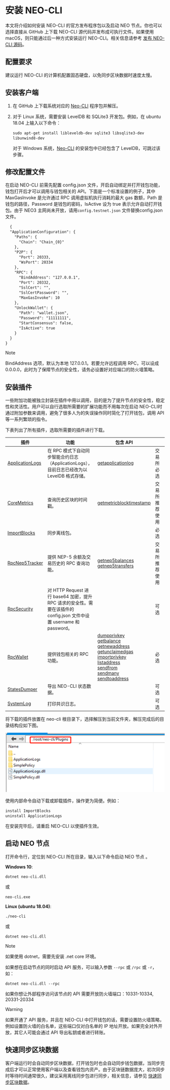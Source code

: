 # 安装 NEO-CLI

本文将介绍如何安装 NEO-CLI 的官方发布程序包以及启动 NEO 节点。你也可以选择直接从 GitHub 上下载 NEO-CLI 源代码并发布成可执行文件。如果使用 macOS，则只能通过后一种方式安装运行 NEO-CLI。相关信息请参考 [发布 NEO-CLI 源码](publish.md)。

## 配置要求

建议运行 NEO-CLI 的计算机配置固态硬盘，以免同步区块数据时速度太慢。

## 安装客户端

1. 在 GitHub 上下载系统对应的 [Neo-CLI](https://github.com/neo-project/neo-cli/releases) 程序包并解压。

2. 对于 Linux 系统，需要安装 LevelDB 和 SQLite3 开发包。例如，在 ubuntu 18.04 上输入以下命令：

   ```
   sudo apt-get install libleveldb-dev sqlite3 libsqlite3-dev libunwind8-dev
   ```

   对于 Windows 系统，[Neo-CLI](https://github.com/neo-project/neo-cli/releases) 的安装包中已经包含了 LevelDB，可跳过该步骤。  

## 修改配置文件

在启动 NEO-CLI 前需先配置 config.json 文件，开启自动绑定并打开钱包功能，钱包打开后才可以调用与钱包相关的 API。下面是一个标准设置的例子，其中 MaxGasInvoke 是允许通过 RPC 调用虚拟机执行消耗的最大 gas 数额，Path 是钱包的路径，Password 是钱包的密码，IsActive 设为 true 表示允许自动打开钱包。由于 NEO3 主网尚未开放，请用`config.testnet.json` 文件替换config.json文件。

```
  {
  "ApplicationConfiguration": {
    "Paths": {
      "Chain": "Chain_{0}"
    },
    "P2P": {
      "Port": 20333,
      "WsPort": 20334
    },
    "RPC": {
      "BindAddress": "127.0.0.1",
      "Port": 20332,
      "SslCert": "",
      "SslCertPassword": "",
      "MaxGasInvoke": 10
    },
    "UnlockWallet": {
      "Path": "wallet.json",
      "Password": "11111111",
      "StartConsensus": false,
      "IsActive": true
    }
  }
}
```

> [!Note]
>
> BindAddress 选项，默认为本地 127.0.0.1。若要允许远程调用 RPC，可以设成 0.0.0.0，此时为了保障节点的安全性，请务必设置好对应端口的防火墙策略。

## 安装插件

一些附加功能被独立封装在插件中用以调用，目的是为了提升节点的安全性，稳定性和灵活性。用户可以自行选取所需要的扩展功能而不用每次在启动 NEO-CLI时通过附加参数来调用，避免了很多人为的失误操作同时简化了打开钱包，调用 API 等一系列繁琐的指令。

下表列出了所有插件，选取所需要的插件进行下载。

<table class="table table-hover">
    <thead>
        <tr>
            <th style="width: 25%;">插件</th>
            <th style="width: 35%;">功能</th>
            <th style="width: 20%;">包含 API</th>
            <th style="width: 20%;"></th>
        </tr>
    </thead>
    <tbody>
        <tr>
            <td><a
                    href="https://github.com/neo-project/neo-plugins/releases/download/v3.0.0-preview1/Applicationlogs.zip">ApplicationLogs</a>
            </td>
            <td>在 RPC 模式下自动同步智能合约日志（ApplicationLogs），目前日志已经改为以 LevelDB 格式存储。</td>
            <td><a href="../../reference/rpc/latest-version/api/getapplicationlog.md">getapplicationlog</a></td>
            <td>交易所必选</td>
        </tr>
        <tr>
            <td><a
                    href="https://github.com/neo-project/neo-plugins/releases/download/v3.0.0-preview1/CoreMetrics.zip">CoreMetrics</a>
            </td>
            <td>查询历史区块的时间戳。</td>
            <td><a href="../../reference/rpc/latest-version/api/getmetricblocktimestamp.md">getmetricblocktimestamp</a></td>
            <td>交易所推荐使用</td>
        </tr>
        <tr>
            <td><a
                    href="https://github.com/neo-project/neo-plugins/releases/download/v3.0.0-preview1/ImportBlocks.zip">ImportBlocks</a>
            </td>
            <td>同步离线包。</td>
            <td></td>
            <td>必选</td>
        </tr>
        <tr>
            <td><a
                    href="https://github.com/neo-project/neo-plugins/releases/download/v3.0.0-preview1/RpcNep5Tracker.zip">RpcNep5Tracker</a>
            </td>
            <td>提供 NEP-5 余额及交易历史的 RPC 查询功能。</td>
            <td><a href="../../reference/rpc/latest-version/api/getnep5balances.md">getnep5balances</a><br><a
                    href="../../reference/rpc/latest-version/api/getnep5transfers.md">getnep5transfers</a></td>
            <td>交易所推荐使用</td>
        </tr>
        <tr>
            <td><a
                    href="https://github.com/neo-project/neo-plugins/releases/download/v3.0.0-preview1/RpcSecurity.zip">RpcSecurity</a>
            </td>
            <td>对 HTTP Request 进行 base64 加密，提升 RPC 请求的安全性。需要在该插件的 config.json 文件中设置 username 和 password。</td>
            <td></td>
            <td>可选</td>
        </tr>
        <tr>
            <td><a
                    href="https://github.com/neo-project/neo-plugins/releases/download/v3.0.0-preview1/RpcWallet.zip">RpcWallet</a>
            </td>
            <td>提供钱包相关的 RPC 功能。</td>
            <td><a
                    href="../../reference/rpc/latest-version/api/dumpprivkey.md">dumpprivkey</a><br><a
                    href="../../reference/rpc/latest-version/api/getbalance.md">getbalance</a><br><a
                    href="../../reference/rpc/latest-version/api/getnewaddress.md">getnewaddress</a><br><a
                    href="../../reference/rpc/latest-version/api/getunclaimedgas.md">getunclaimedgas</a><br><a
                    href="../../reference/rpc/latest-version/api/importprivkey.md">importprivkey</a><br><a
                    href="../../reference/rpc/latest-version/api/listaddress.md">listaddress</a><br><a
                    href="../../reference/rpc/latest-version/api/sendfrom.md">sendfrom</a><br><a
                    href="../../reference/rpc/latest-version/api/sendmany.md">sendmany</a><br><a
                    href="../../reference/rpc/latest-version/api/sendtoaddress.md">sendtoaddress</a></td>
            <td>必选</td>
        </tr>
        <tr>
            <td><a
                    href="https://github.com/neo-project/neo-plugins/releases/download/v3.0.0-preview1/StatesDumper.zip">StatesDumper</a>
            </td>
            <td>导出 NEO-CLI 状态数据。</td>
            <td></td>
            <td>可选</td>
        </tr> 
        <tr>
            <td><a
                    href="https://github.com/neo-project/neo-plugins/releases/download/v3.0.0-preview1/SystemLog.zip">SystemLog</a>
            </td>
            <td>打印共识日志。</td>
            <td></td>
            <td>可选</td>
        </tr>               
    </tbody>
</table>




将下载的插件放置在 neo-cli 根目录下，选择解压到当前文件夹，解压完成后的目录结构应如下图。

![plugins.png](../../assets/plugins.png)

使用内部命令自动下载或卸载插件，操作更为简便。例如：

```
install ImportBlocks
uninstall ApplicationLogs

```

在安装完毕后，请重启 NEO-CLI 以使插件生效。

## 启动 NEO 节点

打开命令行，定位到 NEO-CLI 所在目录，输入以下命令启动 NEO 节点 。

**Windows 10**:

```
dotnet neo-cli.dll
```

或

```
neo-cli.exe
```

**Linux (ubuntu 18.04)**:

```
./neo-cli
```

或

```
dotnet neo-cli.dll
```

> [!Note]
>
> 如果使用 dotnet，需要先安装 .net core 环境。

如果想在启动节点的同时启动 API 服务，可以输入参数 `--rpc`  或 `/rpc` 或 `-r`，如：

```
dotnet neo-cli.dll --rpc
```

如果你想让外部程序访问该节点的 API 需要开放防火墙端口：10331-10334, 20331-20334 

> [!WARNING]
>
> 如果开通了 API 服务，并且在 NEO-CLI 中打开钱包的话，需要设置防火墙策略，例如设置防火墙的白名单，这些端口仅对白名单的 IP 地址开放。如果完全对外开放，其它人可能会通过 API 导出私钥或者进行转账。

## 快速同步区块数据

客户端运行时会自动同步区块数据，打开钱包时也会自动同步钱包数据，当同步完成后才可以正常使用客户端以及查看钱包内资产。由于区块链数据庞大，初次同步时等待时间通常很久，建议采用离线同步包进行同步，相关信息，请参见 [快速同步区块数据](../syncblocks.md)。

